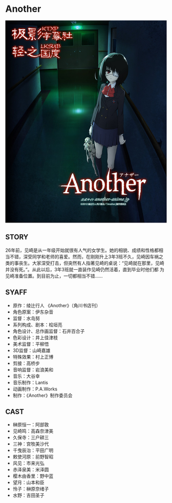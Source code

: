 # Another

![poster](poster.jpg)

## STORY

26年前，见崎是从一年级开始就很有人气的女学生。她的相貌、成绩和性格都相当不错，深受同学和老师的喜爱。然而，在刚刚升上3年3班不久，见崎因车祸之 类的事丧生。大家深受打击，但突然有人指著见崎的桌说：“见崎就在那里，见崎并没有死。”。从此以后，3年3班就一直装作见崎仍然活着，直到毕业时他们都 为见崎准备位置。到目前为止，一切都相当不错……

## SYAFF

- 原作：绫辻行人 《Another》（角川书店刊）
- 角色原案：伊东杂音
- 监督：水岛努
- 系列构成、剧本：桧垣亮
- 角色设计、总作画监督：石井百合子
- 色彩设计：井上佳津枝
- 美术监督：平柳悟
- 3D监督：山崎嘉雄
- 特殊效果：村上正博
- 剪接：高桥步
- 音响监督：岩浪美和
- 音乐：大谷幸
- 音乐制作：Lantis
- 动画制作：P.A.Works
- 制作：《Another》制作委员会

## CAST

- 榊原恒一：阿部敦
- 见崎鸣：高森奈津美
- 久保寺：三户耕三
- 三神：宫牧美沙代
- 千曳辰治：平田广明
- 敕使河原：前野智昭
- 风见：市来光弘
- 赤泽泉美：米泽圆
- 樱木由香里：野中蓝
- 望月：山本和臣
- 怜子：榊原奈绪子
- 水野：吉田圣子
